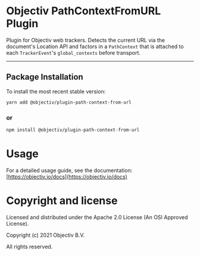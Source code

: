 # Objectiv PathContextFromURL Plugin

Plugin for Objectiv web trackers. Detects the current URL via the document's Location API and factors in a `PathContext` that is attached to each `TrackerEvent`'s `global_contexts` before transport.

---
## Package Installation
To install the most recent stable version:

```sh
yarn add @objectiv/plugin-path-context-from-url
```

### or
```sh
npm install @objectiv/plugin-path-context-from-url
```

# Usage
For a detailed usage guide, see the documentation: [https://objectiv.io/docs](https://objectiv.io/docs)

# Copyright and license
Licensed and distributed under the Apache 2.0 License (An OSI Approved License).

Copyright (c) 2021 Objectiv B.V.

All rights reserved.
